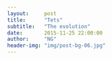 ```yaml
---
layout:     post
title:      "Tets"
subtitle:   "The evolution"
date:       2015-11-25 22:00:00
author:     "NG"
header-img: "img/post-bg-06.jpg"
---
```


